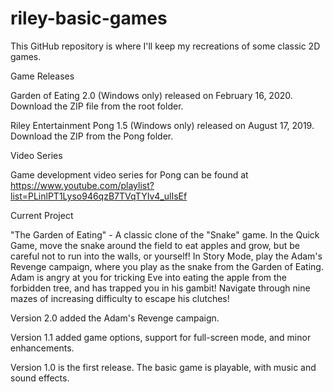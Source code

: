 # riley-basic-games

This GitHub repository is where I'll keep my recreations of some classic 2D games.

Game Releases

Garden of Eating 2.0 (Windows only) released on February 16, 2020.  Download the ZIP file from the root folder.

Riley Entertainment Pong 1.5 (Windows only) released on August 17, 2019.  Download the ZIP from the Pong folder.


Video Series

Game development video series for Pong can be found at https://www.youtube.com/playlist?list=PLinlPT1Lyso946qzB7TVqTYIv4_ulIsEf


Current Project

"The Garden of Eating" - A classic clone of the "Snake" game.  In the Quick Game, move the snake around the field to eat apples and grow, but be careful not to run into the walls, or yourself!  In Story Mode, play the Adam's Revenge campaign, where you play as the snake from the Garden of Eating.  Adam is angry at you for tricking Eve into eating the apple from the forbidden tree, and has trapped you in his gambit!  Navigate through nine mazes of increasing difficulty to escape his clutches!

Version 2.0 added the Adam's Revenge campaign.

Version 1.1 added game options, support for full-screen mode, and minor enhancements.

Version 1.0 is the first release.  The basic game is playable, with music and sound effects.

